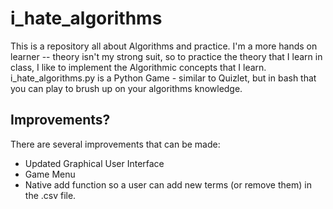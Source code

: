 # i_hate_algorithms
This is a repository all about Algorithms and practice. I'm a more hands on learner -- theory isn't my strong suit, so to practice the theory that I learn in class, I like to implement the Algorithmic concepts that I learn.
i_hate_algorithms.py is a Python Game - similar to Quizlet, but in bash that you can play to brush up on your algorithms knowledge.

## Improvements?
There are several improvements that can be made:
- Updated Graphical User Interface
- Game Menu
- Native add function so a user can add new terms (or remove them) in the .csv file. 
